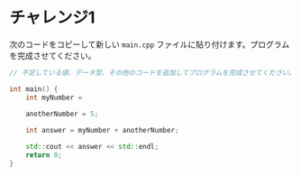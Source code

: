 # チャレンジ1
次のコードをコピーして新しい `main.cpp` ファイルに貼り付けます。プログラムを完成させてください。

```cpp
// 不足している値、データ型、その他のコードを追加してプログラムを完成させてください。

int main() {
    int myNumber = 

    anotherNumber = 5;
    
    int answer = myNumber + anotherNumber;

    std::cout << answer << std::endl;
    return 0;
}
```